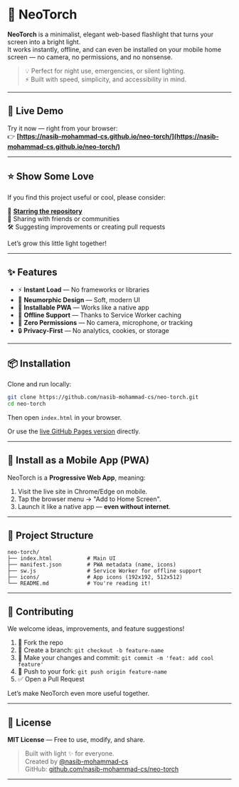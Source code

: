 # 🔦 NeoTorch

**NeoTorch** is a minimalist, elegant web-based flashlight that turns your screen into a bright light.  
It works instantly, offline, and can even be installed on your mobile home screen — no camera, no permissions, and no nonsense.

> 💡 Perfect for night use, emergencies, or silent lighting.  
> ⚡ Built with speed, simplicity, and accessibility in mind.

---

## 🚀 Live Demo

Try it now — right from your browser:  
👉 **[https://nasib-mohammad-cs.github.io/neo-torch/](https://nasib-mohammad-cs.github.io/neo-torch/)**

---

## ⭐️ Show Some Love

If you find this project useful or cool, please consider:

🌟 **[Starring the repository](https://github.com/nasib-mohammad-cs/neo-torch/stargazers)**  
🔗 Sharing with friends or communities  
🛠 Suggesting improvements or creating pull requests

Let’s grow this little light together!

---

## ✨ Features

- ⚡ **Instant Load** — No frameworks or libraries
- 🌙 **Neumorphic Design** — Soft, modern UI
- 📱 **Installable PWA** — Works like a native app
- 🔌 **Offline Support** — Thanks to Service Worker caching
- 🧠 **Zero Permissions** — No camera, microphone, or tracking
- 🔒 **Privacy-First** — No analytics, cookies, or storage

---

## 📦 Installation

Clone and run locally:

```bash
git clone https://github.com/nasib-mohammad-cs/neo-torch.git
cd neo-torch
```

Then open `index.html` in your browser.

Or use the [live GitHub Pages version](https://nasib-mohammad-cs.github.io/neo-torch/) directly.

---

## 📲 Install as a Mobile App (PWA)

NeoTorch is a **Progressive Web App**, meaning:

1. Visit the live site in Chrome/Edge on mobile.
2. Tap the browser menu → "Add to Home Screen".
3. Launch it like a native app — **even without internet**.

---

## 📁 Project Structure

```
neo-torch/
├── index.html           # Main UI
├── manifest.json        # PWA metadata (name, icons)
├── sw.js                # Service Worker for offline support
├── icons/               # App icons (192x192, 512x512)
└── README.md            # You're reading it!
```

---

## 🤝 Contributing

We welcome ideas, improvements, and feature suggestions!

1. 🍴 Fork the repo
2. 🔧 Create a branch: `git checkout -b feature-name`
3. 📝 Make your changes and commit: `git commit -m 'feat: add cool feature'`
4. 🚀 Push to your fork: `git push origin feature-name`
5. ✅ Open a Pull Request

Let’s make NeoTorch even more useful together.

---

## 📄 License

**MIT License** — Free to use, modify, and share.

> Built with light ✨ for everyone.  
> Created by [@nasib-mohammad-cs](https://github.com/nasib-mohammad-cs)  
> GitHub: [github.com/nasib-mohammad-cs/neo-torch](https://github.com/nasib-mohammad-cs/neo-torch)

---

